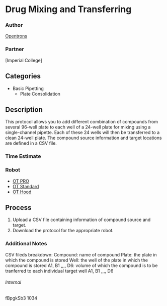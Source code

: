 # Drug Mixing and Transferring

### Author
[Opentrons](https://opentrons.com/)

### Partner
[Imperial College]

## Categories
* Basic Pipetting
	* Plate Consolidation


## Description
This protocol allows you to add different combination of compounds from several 96-well plate to each well of a 24-well plate for mixing using a single-channel pipette. Each of these 24 wells will then be transferred to a clean 24-well plate. The compound source information and target locations are defined in a CSV file.

### Time Estimate

### Robot
* [OT PRO](https://opentrons.com/ot-one-pro)
* [OT Standard](https://opentrons.com/ot-one-standard)  
* [OT Hood](https://opentrons.com/ot-one-hood)

## Process
1. Upload a CSV file containing information of compound source and target.
2. Download the protocol for the appropriate robot.


### Additional Notes
CSV fileds breakdown:
Compound: name of compound
Plate: the plate in which the compound is stored
Well: the well of the plate in which the compound is stored
A1, B1 ,,,, D6: volume of which the compound is to be tranferred to each individual target well A1, B1 ,,,, D6

###### Internal
fBpgkSb3
1034
